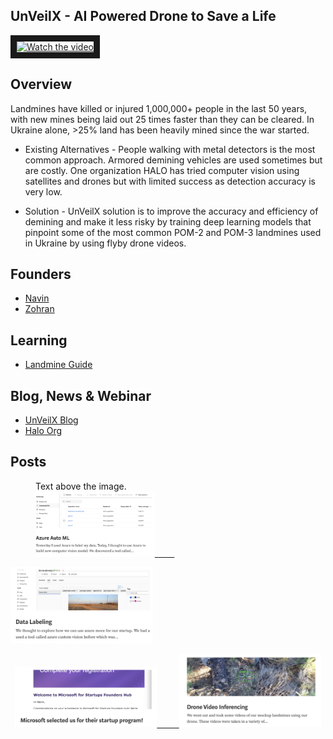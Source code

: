 ## UnVeilX - AI Powered Drone to Save a Life

<a href="http://www.youtube.com/watch?feature=player_embedded&v=oUgdcvqK7xg" target="_blank">
 <img src="http://img.youtube.com/vi/oUgdcvqK7xg/mqdefault.jpg" alt="Watch the video" width="900" height="480" border="10" />
</a>

## Overview

Landmines have killed or injured 1,000,000+ people in the last 50 years, with new mines being laid
out 25 times faster than they can be cleared. In Ukraine alone, >25% land has been heavily mined
since the war started.

- Existing Alternatives - People walking with metal detectors is the most common approach. Armored demining vehicles
are used sometimes but are costly. One organization HALO has tried computer vision using
satellites and drones but with limited success as detection accuracy is very low.

- Solution - UnVeilX solution is to improve the accuracy and efficiency of demining and make it less risky by training
deep learning models that pinpoint some of the most common POM-2 and POM-3 landmines used
in Ukraine by using flyby drone videos.

## Founders

- [Navin](https://github.com/navinagrawalchung07)
- [Zohran](https://github.com/zamoin)


## Learning

- [Landmine Guide](https://science.howstuffworks.com/landmine.htm)

  

## Blog, News & Webinar

- [UnVeilX Blog](https://blog.unveilx.org)
- [Halo Org](https://www.halousa.org/where-we-work/europe-and-caucasus/ukraine/)


  
## Posts

<p align="center">
 <figure>
      <figcaption>Text above the image.</figcaption>
      <a href="https://blog.unveilx.org/azure-auto-ml-f3a17d12f7eb"><img alt="Light" src="./images/IMG_1.png" width="45%">
&nbsp; &nbsp; &nbsp; &nbsp;
</figure>
  <a href="https://blog.unveilx.org/data-labeling-2cfd5724df28"><img alt="Dark" src="./images/IMG_2.png" width="45%">
</p>
<p align="center">
  <a href="https://blog.unveilx.org/microsoft-selected-us-for-their-startup-program-b2a139c188c8"><img alt="Light" src="./images/IMG_3.png" width="45%">
&nbsp; &nbsp; &nbsp; &nbsp;
  <a href="https://blog.unveilx.org/drone-video-inferencing-13eaa13e5572"><img alt="Dark" src="./images/IMG_4.png" width="45%">
</p>
